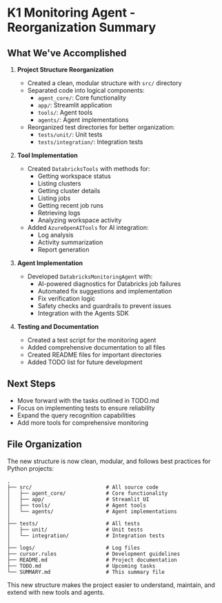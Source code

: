 # K1 Monitoring Agent - Reorganization Summary

## What We've Accomplished

1. **Project Structure Reorganization**
   - Created a clean, modular structure with `src/` directory
   - Separated code into logical components:
     - `agent_core/`: Core functionality
     - `app/`: Streamlit application
     - `tools/`: Agent tools
     - `agents/`: Agent implementations
   - Reorganized test directories for better organization:
     - `tests/unit/`: Unit tests
     - `tests/integration/`: Integration tests

2. **Tool Implementation**
   - Created `DatabricksTools` with methods for:
     - Getting workspace status
     - Listing clusters
     - Getting cluster details
     - Listing jobs
     - Getting recent job runs
     - Retrieving logs
     - Analyzing workspace activity
   - Added `AzureOpenAITools` for AI integration:
     - Log analysis
     - Activity summarization
     - Report generation

3. **Agent Implementation**
   - Developed `DatabricksMonitoringAgent` with:
     - AI-powered diagnostics for Databricks job failures
     - Automated fix suggestions and implementation
     - Fix verification logic
     - Safety checks and guardrails to prevent issues
     - Integration with the Agents SDK

4. **Testing and Documentation**
   - Created a test script for the monitoring agent
   - Added comprehensive documentation to all files
   - Created README files for important directories
   - Added TODO list for future development

## Next Steps

- Move forward with the tasks outlined in TODO.md
- Focus on implementing tests to ensure reliability
- Expand the query recognition capabilities
- Add more tools for comprehensive monitoring

## File Organization

The new structure is now clean, modular, and follows best practices for Python projects:

```
.
├── src/                        # All source code
│   ├── agent_core/             # Core functionality 
│   ├── app/                    # Streamlit UI
│   ├── tools/                  # Agent tools
│   └── agents/                 # Agent implementations
│
├── tests/                      # All tests
│   ├── unit/                   # Unit tests
│   └── integration/            # Integration tests
│
├── logs/                       # Log files
├── cursor.rules                # Development guidelines
├── README.md                   # Project documentation
├── TODO.md                     # Upcoming tasks
└── SUMMARY.md                  # This summary file
```

This new structure makes the project easier to understand, maintain, and extend with new tools and agents. 